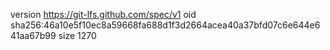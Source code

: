 version https://git-lfs.github.com/spec/v1
oid sha256:46a10e5f10ec8a59668fa688d1f3d2664acea40a37bfd07c6e644e641aa67b99
size 1270
